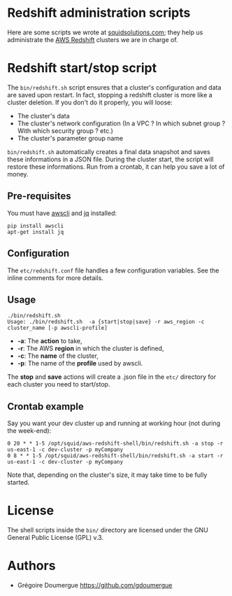 # Redshift administration scripts

Here are some scripts we wrote at [squidsolutions.com](http://www.squidsolutions.com); they help us administrate the [AWS Redshift](http://aws.amazon.com/redshift/) clusters we are in charge of.

# Redshift start/stop script

The `bin/redshift.sh` script ensures that a cluster's configuration and data are saved upon restart. In fact, stopping a redshift cluster is more like a cluster deletion. If you don't do it properly, you will loose:

* The cluster's data
* The cluster's network configuration (In a VPC ? In which subnet group ? With which security group ? etc.)
* The cluster's parameter group name

`bin/redshift.sh` automatically creates a final data snapshot and saves these informations in a JSON file. During the cluster start, the script will restore these informations. Run from a crontab, it can help you save a lot of money.

## Pre-requisites

You must have [awscli](http://aws.amazon.com/cli/) and [jq](http://stedolan.github.io/jq/) installed:

```
pip install awscli
apt-get install jq
```
## Configuration

The `etc/redshift.conf` file handles a few configuration variables. See the inline comments for more details.

## Usage

```
./bin/redshift.sh
Usage: ./bin/redshift.sh  -a {start|stop|save} -r aws_region -c cluster_name [-p awscli-profile]
```

* **-a**: The **action** to take,
* **-r**: The AWS **region** in which the cluster is defined,
* **-c**: The **name** of the cluster,
* **-p**: The name of the **profile** used by awscli.

The **stop** and **save** actions will create a .json file in the `etc/` directory for each cluster you need to start/stop.

## Crontab example

Say you want your dev cluster up and running at working hour (not during the week-end):

```
0 20 * * 1-5 /opt/squid/aws-redshift-shell/bin/redshift.sh -a stop -r us-east-1 -c dev-cluster -p myCompany
0 8 * * 1-5 /opt/squid/aws-redshift-shell/bin/redshift.sh -a start -r us-east-1 -c dev-cluster -p myCompany
```

Note that, depending on the cluster's size, it may take time to be fully started.


# License

The shell scripts inside the `bin/` directory are licensed under the GNU General Public License (GPL) v.3.

# Authors

* Grégoire Doumergue https://github.com/gdoumergue
